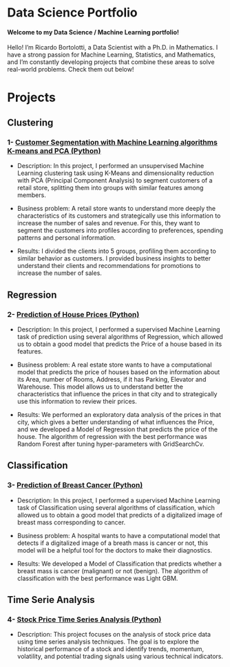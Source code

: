 # Data Science Portfolio

#### Welcome to my Data Science / Machine Learning portfolio!

Hello! I’m Ricardo Bortolotti, a Data Scientist with a Ph.D. in Mathematics. I have a strong passion for Machine Learning, Statistics, and Mathematics, and I’m constantly developing projects that combine these areas to solve real-world problems. Check them out below!

# Projects

## Clustering

### 1- [Customer Segmentation with Machine Learning algorithms K-means and PCA (Python)](https://github.com/Ricardo-Bortolotti/Customer-segmentation/tree/main)

- Description: In this project, I performed an unsupervised Machine Learning clustering task using K-Means and dimensionality reduction with PCA (Principal Component Analysis) to segment customers of a retail store, splitting them into groups with similar features among members.

- Business problem: A retail store wants to understand more deeply the characteristics of its customers and strategically use this information to increase the number of sales and revenue. For this, they want to segment the customers into profiles according to preferences, spending patterns and personal information.

- Results: I divided the clients into 5 groups, profiling them according to similar behavior as customers. I provided business insights to better understand their clients and recommendations for promotions to increase the number of sales.


## Regression

### 2- [Prediction of House Prices (Python)](https://github.com/Ricardo-Bortolotti/Regression-house-prices/tree/main)

- Description: In this project, I performed a supervised Machine Learning task of prediction using several algorithms of Regression, which allowed us to obtain a good model that predicts the Price of a house based in its features. 

- Business problem: A real estate store wants to have a computational model that predicts the price of houses based on the information about its Area, number of Rooms, Address, if it has Parking, Elevator and Warehouse. This model allows us to understand better the characteristics that influence the prices in that city and to strategically use this information to review their prices.

- Results: We performed an exploratory data analysis of the prices in that city, which gives a better understanding of what influences the Price, and we developed a Model of Regression that predicts the price of the house. The algorithm of regression with the best performance was Random Forest after tuning hyper-parameters with GridSearchCv.


## Classification

### 3- [Prediction of Breast Cancer (Python)](https://github.com/Ricardo-Bortolotti/Breast-cancer-prediction/tree/main)

- Description: In this project, I performed a supervised Machine Learning task of Classification using several algorithms of classification, which allowed us to obtain a good model that predicts of a digitalized image of breast mass corresponding to cancer. 

- Business problem: A hospital wants to have a computational model that detects if a digitalized image of a breath mass is cancer or not, this model will be a helpful tool for the doctors to make their diagnostics.

- Results: We developed a Model of Classification that predicts whether a breast mass is cancer (malignant) or not (benign). The algorithm of classification with the best performance was Light GBM.

## Time Serie Analysis

### 4- [Stock Price Time Series Analysis (Python)](https://github.com/Ricardo-Bortolotti/Stock-price-time-series/tree/main)

- Description: This project focuses on the analysis of stock price data using time series analysis techniques. The goal is to explore the historical performance of a stock and identify trends, momentum, volatility, and potential trading signals using various technical indicators.
